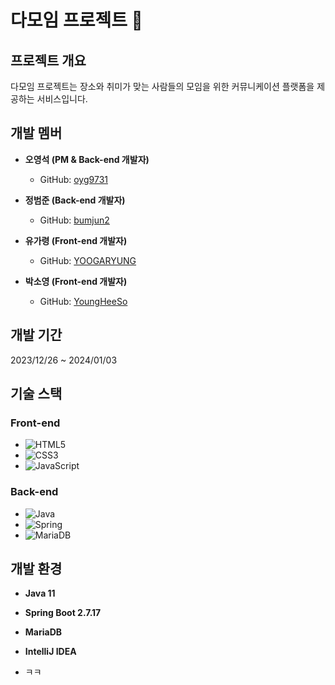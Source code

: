 # 다모임 프로젝트 🚀

## 프로젝트 개요

다모임 프로젝트는 장소와 취미가 맞는 사람들의 모임을 위한 커뮤니케이션 플랫폼을 제공하는 서비스입니다.

## 개발 멤버

- **오영석 (PM & Back-end 개발자)**
  - GitHub: [oyg9731](https://github.com/oyg9731)

- **정범준 (Back-end 개발자)**
  - GitHub: [bumjun2](https://github.com/bumjun2)

- **유가령 (Front-end 개발자)**
  - GitHub: [YOOGARYUNG](https://github.com/YOOGARYUNG)

- **박소영 (Front-end 개발자)**
  - GitHub: [YoungHeeSo](https://github.com/YoungHeeSo)

## 개발 기간

2023/12/26 ~ 2024/01/03 

## 기술 스택

### Front-end
- ![HTML5](https://img.shields.io/badge/html5-%23E34F26.svg?style=for-the-badge&logo=html5&logoColor=black)
- ![CSS3](https://img.shields.io/badge/css3-%231572B6.svg?style=for-the-badge&logo=css3&logoColor=black)
- ![JavaScript](https://img.shields.io/badge/javascript-%23323330.svg?style=for-the-badge&logo=javascript&logoColor=%23F7DF1E)

### Back-end
- ![Java](https://img.shields.io/badge/java-%23ED8B00.svg?style=for-the-badge&logo=openjdk&logoColor=white)
- ![Spring](https://img.shields.io/badge/spring-%236DB33F.svg?style=for-the-badge&logo=spring&logoColor=black)
- ![MariaDB](https://img.shields.io/badge/MariaDB-003545?style=for-the-badge&logo=mariadb&logoColor=black)

## 개발 환경
- **Java 11**
- **Spring Boot 2.7.17**
- **MariaDB**
- **IntelliJ IDEA**

- ㅋㅋ

